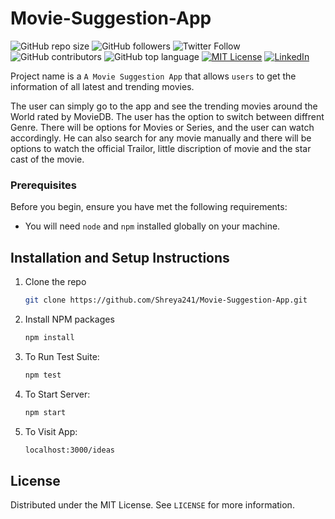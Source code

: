 # Movie-Suggestion-App
![GitHub repo size](https://img.shields.io/github/repo-size/Shreya241/Movie-Suggestion-App)
![GitHub followers](https://img.shields.io/github/followers/Shreya241?style=social)
![Twitter Follow](https://img.shields.io/twitter/follow/s_h_r_e_y_a_agr?style=social)
![GitHub contributors](https://img.shields.io/github/contributors/Shreya241/Movie-Suggestion-App)
![GitHub top language](https://img.shields.io/github/languages/top/Shreya241/Movie-Suggestion-App)
[![MIT License][license-shield]][license-url]
[![LinkedIn][linkedin-shield]][linkedin-url]


Project name is a `A Movie Suggestion App` that allows `users` to get the information of all latest and trending movies.

The user can simply go to the app and see the trending movies around the World rated by MovieDB. The user has the option to switch between diffrent Genre. 
There will be options for Movies or Series, and the user can watch accordingly. He can also search for any movie manually and there will be options to watch the official 
Trailor, little discription of movie and the star cast  of the movie.


### Prerequisites

Before you begin, ensure you have met the following requirements:

* You will need `node` and `npm` installed globally on your machine.  

## Installation and Setup Instructions

1. Clone the repo
   ```sh
   git clone https://github.com/Shreya241/Movie-Suggestion-App.git
   ```
2. Install NPM packages
   ```sh
   npm install
   ```
3. To Run Test Suite:  
   ```sh
   npm test
   ``` 

4. To Start Server:
   ```sh
   npm start
   ```  

5. To Visit App:
   ```sh
   localhost:3000/ideas
   ```  

## License

Distributed under the MIT License. See `LICENSE` for more information.


<!-- MARKDOWN LINKS & IMAGES -->
[license-shield]: https://img.shields.io/github/license/othneildrew/Best-README-Template.svg?style=for-the-badge
[license-url]: https://github.com/Shreya241/Movie-Suggestion-App/blob/main/LICENSE.txt
[linkedin-shield]: https://img.shields.io/badge/-LinkedIn-black.svg?style=for-the-badge&logo=linkedin&colorB=555
[linkedin-url]: https://www.linkedin.com/in/shreya--agrawal/
